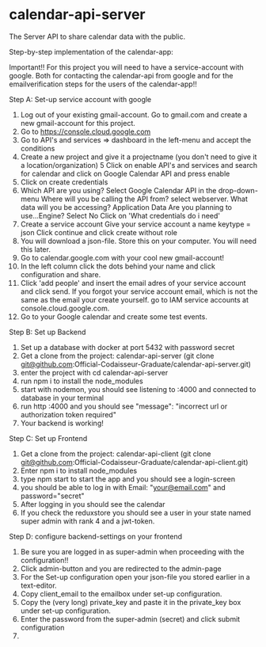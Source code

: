 # calendar-api-server
The Server API to share calendar data with the public.

Step-by-step implementation of the calendar-app:

Important!!
For this project you will need to have a service-account with google. Both for contacting the calendar-api from google and for the emailverification steps for the users of the calendar-app!!

Step A: Set-up service account with google

1. Log out of your existing gmail-account. Go to gmail.com and create a new gmail-account for this project. 
2. Go to https://console.cloud.google.com
3. Go to API's and services => dashboard in the left-menu and accept the conditions
4. Create a new project and give it a projectname (you don't need to give it a location/organization)
5  Click on enable API's and services and search for calendar and click on Google Calendar API and press enable
6. Click on create credentials
7. Which API are you using? Select Google Calendar API in the drop-down-menu
   Where will you be calling the API from?  select webserver.
   What data will you be accessing? Application Data
   Are you planning to use...Engine? Select No
   Click on 'What credentials do i need'
8. Create a service account
    Give your service account a name
    keytype = json
    Click continue and click create without role
9. You will download a json-file. Store this on your computer. You will need this later.
10. Go to calendar.google.com with your cool new gmail-account! 
11. In the left column click the dots behind your name and click configuration and share.
12. Click 'add people' and insert the email adres of your service account and click send.
   If you forgot your service account email, which is not the same as the email your create yourself. go to IAM service          accounts at console.cloud.google.com.
13. Go to your Google calendar and create some test events.


Step B: Set up Backend 

1. Set up a database with docker at port 5432 with password secret
2. Get a clone from the project: 
    calendar-api-server (git clone git@github.com:Official-Codaisseur-Graduate/calendar-api-server.git)
3. enter the project with cd calendar-api-server
4. run npm i to install the node_modules
5. start with nodemon, you should see listening to :4000 and connected to database in your terminal
6. run http :4000 and you should see "message": "incorrect url or authorization token required"
7. Your backend is working!

Step C: Set up Frontend

1. Get a clone from the project:
  calendar-api-client (git clone git@github.com:Official-Codaisseur-Graduate/calendar-api-client.git)
2. Enter npm i to install node_modules
3. type npm start to start the app and you should see a login-screen
4. you should be able to log in with Email: "your@email.com" and password="secret"
5. After logging in you should see the calendar
6. If you check the reduxstore you should see a user in your state named super admin with rank 4 and a jwt-token.

Step D: configure backend-settings on your frontend

1. Be sure you are logged in as super-admin when proceeding with the configuration!!
2. Click admin-button and you are redirected to the admin-page
3. For the Set-up configuration open your json-file you stored earlier in a text-editor.
4. Copy client_email to the emailbox under set-up configuration.
5. Copy the (very long) private_key and paste it in the private_key box under set-up configuration.
6. Enter the password from the super-admin (secret) and click submit configuration
7. 

 
